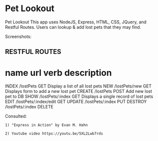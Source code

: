 # Pet Lookout

Pet Lookout
This app uses NodeJS, Express, HTML, CSS, JQuery, and Restful Routes. Users can lookup & add lost pets that they may find.

Screenshots:

## RESTFUL ROUTES

name        url                     verb        description
=============================================================================
INDEX       /lostPets               GET         Display a list of all lost pets
NEW         /lostPets/new           GET         Displays form to add a new lost pet
CREATE      /lostPets               POST        Add new lost pet to DB
SHOW        /lostPets/:index        GET         Displays a single record of lost pets
EDIT        /lostPets/:index/edit   GET
UPDATE      /lostPets/:index        PUT
DESTROY     /lostPets/:index        DELETE




Consulted:

    1) "Express in Action" by Evan M. Hahn
    
    2) Youtube video https://youtu.be/5XL2Lwb7rds
